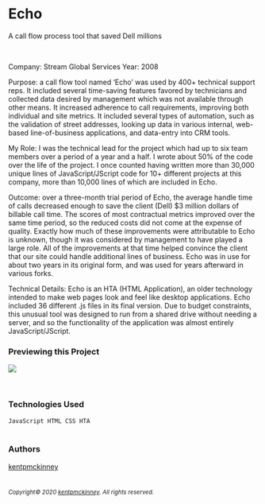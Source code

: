 
# Echo

A call flow process tool that saved Dell millions

<br/>

Company: Stream Global Services
Year: 2008

Purpose: a call flow tool named ‘Echo’ was used by 400+ technical support reps. It included several time-saving features favored by technicians and collected data desired by management which was not available through other means. It increased adherence to call requirements, improving both individual and site metrics. It included several types of automation, such as the validation of street addresses, looking up data in various internal, web-based line-of-business applications, and data-entry into CRM tools.

My Role: I was the technical lead for the project which had up to six team members over a period of a year and a half. I wrote about 50% of the code over the life of the project. I once counted having written more than 30,000 unique lines of JavaScript/JScript code for 10+ different projects at this company, more than 10,000 lines of which are included in Echo.

Outcome: over a three-month trial period of Echo, the average handle time of calls decreased enough to save the client (Dell) $3 million dollars of billable call time. The scores of most contractual metrics improved over the same time period, so the reduced costs did not come at the expense of quality. Exactly how much of these improvements were attributable to Echo is unknown, though it was considered by management to have played a large role. All of the improvements at that time helped convince the client that our site could handle additional lines of business. Echo was in use for about two years in its original form, and was used for years afterward in various forks.

Technical Details: Echo is an HTA (HTML Application), an older technology intended to make web pages look and feel like desktop applications. Echo included 36 different .js files in its final version. Due to budget constraints, this unusual tool was designed to run from a shared drive without needing a server, and so the functionality of the application was almost entirely JavaScript/JScript.

### Previewing this Project
![](http://kentpmckinney.github.io/kpm-achievement-echo/Echo1.png)

<br/>

### Technologies Used

<code>JavaScript HTML CSS HTA</code>
<br/>
<br/>

### Authors

[kentpmckinney](https://github.com/kentpmckinney)
<br/>
<br/>

###### <sub>Copyright&copy; 2020 [kentpmckinney](https://github.com/kentpmckinney). All rights reserved.</sub>